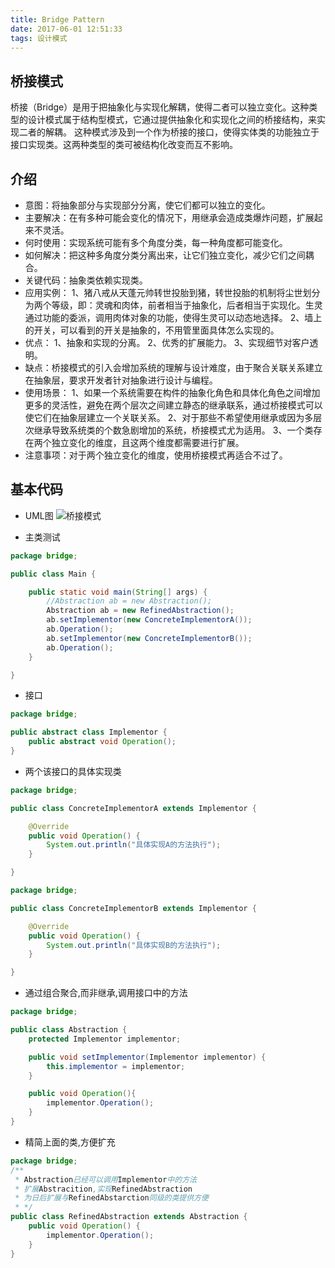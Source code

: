 ```yaml
---
title: Bridge Pattern
date: 2017-06-01 12:51:33
tags: 设计模式
---
```


## 桥接模式
桥接（Bridge）是用于把抽象化与实现化解耦，使得二者可以独立变化。这种类型的设计模式属于结构型模式，它通过提供抽象化和实现化之间的桥接结构，来实现二者的解耦。
这种模式涉及到一个作为桥接的接口，使得实体类的功能独立于接口实现类。这两种类型的类可被结构化改变而互不影响。

## 介绍
* 意图：将抽象部分与实现部分分离，使它们都可以独立的变化。
* 主要解决：在有多种可能会变化的情况下，用继承会造成类爆炸问题，扩展起来不灵活。
* 何时使用：实现系统可能有多个角度分类，每一种角度都可能变化。
* 如何解决：把这种多角度分类分离出来，让它们独立变化，减少它们之间耦合。
* 关键代码：抽象类依赖实现类。
* 应用实例： 1、猪八戒从天蓬元帅转世投胎到猪，转世投胎的机制将尘世划分为两个等级，即：灵魂和肉体，前者相当于抽象化，后者相当于实现化。生灵通过功能的委派，调用肉体对象的功能，使得生灵可以动态地选择。 2、墙上的开关，可以看到的开关是抽象的，不用管里面具体怎么实现的。
* 优点： 1、抽象和实现的分离。 2、优秀的扩展能力。 3、实现细节对客户透明。
* 缺点：桥接模式的引入会增加系统的理解与设计难度，由于聚合关联关系建立在抽象层，要求开发者针对抽象进行设计与编程。
* 使用场景： 1、如果一个系统需要在构件的抽象化角色和具体化角色之间增加更多的灵活性，避免在两个层次之间建立静态的继承联系，通过桥接模式可以使它们在抽象层建立一个关联关系。 2、对于那些不希望使用继承或因为多层次继承导致系统类的个数急剧增加的系统，桥接模式尤为适用。 3、一个类存在两个独立变化的维度，且这两个维度都需要进行扩展。
* 注意事项：对于两个独立变化的维度，使用桥接模式再适合不过了。

## 基本代码
* UML图
![桥接模式](Bridge.png)

* 主类测试
```java
package bridge;

public class Main {

    public static void main(String[] args) {
        //Abstraction ab = new Abstraction();
        Abstraction ab = new RefinedAbstraction(); 
        ab.setImplementor(new ConcreteImplementorA());
        ab.Operation();
        ab.setImplementor(new ConcreteImplementorB());
        ab.Operation();
    }

}
```

* 接口 
```java
package bridge;

public abstract class Implementor {
    public abstract void Operation();
}
```

* 两个该接口的具体实现类
```java
package bridge;

public class ConcreteImplementorA extends Implementor {

    @Override
    public void Operation() {
        System.out.println("具体实现A的方法执行");
    }

}

package bridge;

public class ConcreteImplementorB extends Implementor {

    @Override
    public void Operation() {
        System.out.println("具体实现B的方法执行");
    }

}

```

* 通过组合聚合,而非继承,调用接口中的方法
```java
package bridge;

public class Abstraction {
    protected Implementor implementor;

    public void setImplementor(Implementor implementor) {
        this.implementor = implementor;
    }

    public void Operation(){
        implementor.Operation();
    }
}
```

* 精简上面的类,方便扩充
```java
package bridge;
/**
 * Abstraction已经可以调用Implementor中的方法
 * 扩展Abstracition,实现RefinedAbstraction
 * 为日后扩展与RefinedAbstarction同级的类提供方便
 * */
public class RefinedAbstraction extends Abstraction {
    public void Operation() {
        implementor.Operation();
    }
}
```

